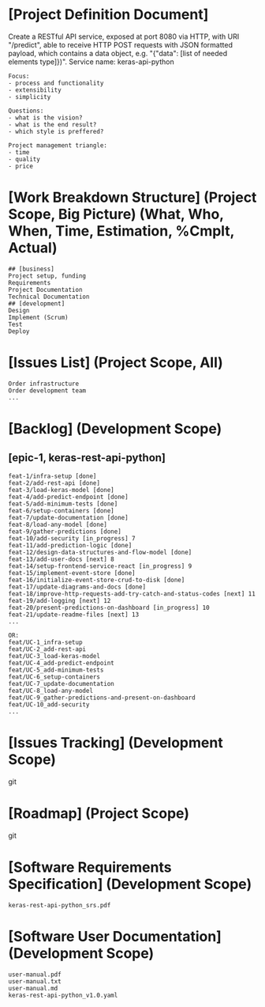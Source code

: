 # [Project Definition Document]
Create a RESTful API service, exposed at port 8080 via HTTP, with URI "/predict", able to receive HTTP POST requests with JSON formatted payload, which contains a data object, e.g. "{"data": [list of needed elements type]})".
Service name: keras-api-python

```
Focus:
- process and functionality
- extensibility
- simplicity

Questions:
- what is the vision?
- what is the end result?
- which style is preffered?

Project management triangle:
- time
- quality
- price
```

# [Work Breakdown Structure] (Project Scope, Big Picture) (What, Who, When, Time, Estimation, %Cmplt, Actual)
```
## [business]
Project setup, funding
Requirements
Project Documentation
Technical Documentation
## [development]
Design
Implement (Scrum)
Test
Deploy
```

# [Issues List] (Project Scope, All)
```
Order infrastructure
Order development team
...
```

# [Backlog] (Development Scope)
## [epic-1, keras-rest-api-python]
```
feat-1/infra-setup [done]
feat-2/add-rest-api [done]
feat-3/load-keras-model [done]
feat-4/add-predict-endpoint [done]
feat-5/add-minimum-tests [done]
feat-6/setup-containers [done]
feat-7/update-documentation [done]
feat-8/load-any-model [done]
feat-9/gather-predictions [done]
feat-10/add-security [in_progress] 7
feat-11/add-prediction-logic [done]
feat-12/design-data-structures-and-flow-model [done]
feat-13/add-user-docs [next] 8
feat-14/setup-frontend-service-react [in_progress] 9
feat-15/implement-event-store [done]
feat-16/initialize-event-store-crud-to-disk [done]
feat-17/update-diagrams-and-docs [done]
feat-18/improve-http-requests-add-try-catch-and-status-codes [next] 11
feat-19/add-logging [next] 12
feat-20/present-predictions-on-dashboard [in_progress] 10
feat-21/update-readme-files [next] 13
...

OR:
feat/UC-1_infra-setup
feat/UC-2_add-rest-api
feat/UC-3_load-keras-model
feat/UC-4_add-predict-endpoint
feat/UC-5_add-minimum-tests
feat/UC-6_setup-containers
feat/UC-7_update-documentation
feat/UC-8_load-any-model
feat/UC-9_gather-predictions-and-present-on-dashboard
feat/UC-10_add-security
...
```

# [Issues Tracking] (Development Scope)
git

# [Roadmap] (Project Scope)
git

# [Software Requirements Specification] (Development Scope)
```
keras-rest-api-python_srs.pdf
```

# [Software User Documentation] (Development Scope)
```
user-manual.pdf
user-manual.txt
user-manual.md
keras-rest-api-python_v1.0.yaml
```